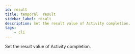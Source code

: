 ```yaml
---
id: result
title: temporal  result
sidebar_label: result
description: Set the result value of Activity completion.
tags:
    - cli
---
```


Set the result value of Activity completion.
